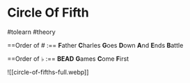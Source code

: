 # Circle Of Fifth
#tolearn  #theory


==Order of # :==
**F**ather **C**harles **G**oes **D**own **A**nd **E**nds **B**attle

==Order of ♭ :==
**BEAD** **G**ames **C**ome **F**irst

![[circle-of-fifths-full.webp]]


